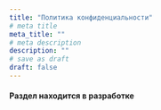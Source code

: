 ```yaml
---
title: "Политика конфиденциальности"
# meta title
meta_title: ""
# meta description
description: ""
# save as draft
draft: false
---
```


#### Раздел находится в разработке
